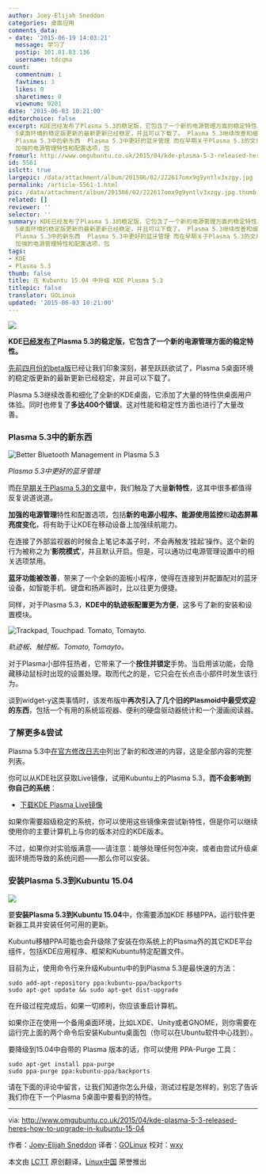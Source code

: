 ```yaml
---
author: Joey-Elijah Sneddon
categories: 桌面应用
comments_data:
- date: '2015-06-19 14:03:21'
  message: 学习了
  postip: 101.81.83.136
  username: tdcqma
count:
  commentnum: 1
  favtimes: 3
  likes: 0
  sharetimes: 0
  viewnum: 9201
date: '2015-06-03 10:21:00'
editorchoice: false
excerpt: KDE已经发布了Plasma 5.3的稳定版，它包含了一个新的电源管理方面的稳定特性。 先前四月份的beta版已经让我们印象深刻，甚至跃跃欲试了，Plasma
  5桌面环境的稳定版更新的最新更新已经稳定，并且可以下载了。 Plasma 5.3继续改善和细化了全新的KDE桌面，它添加了大量的特性供桌面用户体验。同时也修复了多达400个错误，这对性能和稳定性方面也进行了大量改善。
  Plasma 5.3中的新东西  Plasma 5.3中更好的蓝牙管理 而在早期关于Plasma 5.3的文章中，我们触及了大量新特性，这其中很多都值得反复说道说道。
  加强的电源管理特性和配置选项，包
fromurl: http://www.omgubuntu.co.uk/2015/04/kde-plasma-5-3-released-heres-how-to-upgrade-in-kubuntu-15-04
id: 5561
islctt: true
largepic: /data/attachment/album/201506/02/222617omx9g9yntlv3xzgy.jpg
permalink: /article-5561-1.html
pic: /data/attachment/album/201506/02/222617omx9g9yntlv3xzgy.jpg.thumb.jpg
related: []
reviewer: ''
selector: ''
summary: KDE已经发布了Plasma 5.3的稳定版，它包含了一个新的电源管理方面的稳定特性。 先前四月份的beta版已经让我们印象深刻，甚至跃跃欲试了，Plasma
  5桌面环境的稳定版更新的最新更新已经稳定，并且可以下载了。 Plasma 5.3继续改善和细化了全新的KDE桌面，它添加了大量的特性供桌面用户体验。同时也修复了多达400个错误，这对性能和稳定性方面也进行了大量改善。
  Plasma 5.3中的新东西  Plasma 5.3中更好的蓝牙管理 而在早期关于Plasma 5.3的文章中，我们触及了大量新特性，这其中很多都值得反复说道说道。
  加强的电源管理特性和配置选项，包
tags:
- KDE
- Plasma 5.3
thumb: false
title: 在 Kubuntu 15.04 中升级 KDE Plasma 5.3
titlepic: false
translator: GOLinux
updated: '2015-06-03 10:21:00'
---
```


![](/data/attachment/album/201506/02/222617omx9g9yntlv3xzgy.jpg)


**KDE[已经发布了](https://www.kde.org/announcements/plasma-5.3.0.php)Plasma 5.3的稳定版，它包含了一个新的电源管理方面的稳定特性。**


[先前四月份的beta版](http://www.omgubuntu.co.uk/2015/04/beta-plasma-5-3-features)已经让我们印象深刻，甚至跃跃欲试了，Plasma 5桌面环境的稳定版更新的最新更新已经稳定，并且可以下载了。


Plasma 5.3继续改善和细化了全新的KDE桌面，它添加了大量的特性供桌面用户体验。同时也修复了**多达400个错误**，这对性能和稳定性方面也进行了大量改善。


### Plasma 5.3中的新东西


![Better Bluetooth Management in Plasma 5.3](/data/attachment/album/201506/02/222618txjh8gkmgexmgx76.jpg)


*Plasma 5.3中更好的蓝牙管理*


而[在早期关于Plasma 5.3的文章](http://www.omgubuntu.co.uk/2015/04/beta-plasma-5-3-features)中，我们触及了大量**新特性**，这其中很多都值得反复说道说道。


**加强的电源管理**特性和配置选项，包括**新的电源小程序、能源使用监控**和**动态屏幕亮度变化**，将有助于让KDE在移动设备上加强续航能力。


在连接了外部监视器的时候合上笔记本盖子时，不会再触发‘挂起’操作。这个新的行为被称之为‘**影院模式**’，并且默认开启。但是，可以通功过电源管理设置中的相关选项禁用。


**蓝牙功能被改善**，带来了一个全新的面板小程序，使得在连接到并配置配对的蓝牙设备，如智能手机、键盘和扬声器时，比以往更为便捷。


同样，对于Plasma 5.3，**KDE中的轨迹板配置更为方便**，这多亏了新的安装和设置模块。


![Trackpad, Touchpad. Tomato, Tomayto.](/data/attachment/album/201506/02/222618ue99e3xr339p0xt0.jpg)


*轨迹板、触控板。Tomato, Tomayto。*


对于Plasma小部件狂热者，它带来了一个**按住并锁定**手势。当启用该功能，会隐藏移动鼠标时出现的设置处理。取而代之的是，它只会在长点击小部件时发生该行为。


谈到widget-y这类事情时，该发布版中**再次引入了几个旧的Plasmoid中最受欢迎的东西**，包括一个有用的系统监视器、便利的硬盘驱动器统计和一个漫画阅读器。


### 了解更多&尝试


Plasma 5.3中[在官方修改日志中](https://www.kde.org/announcements/plasma-5.2.2-5.3.0-changelog.php)列出了新的和改进的内容，这是全部内容的完整列表。


你可以从KDE社区获取Live镜像，试用Kubuntu上的Plasma 5.3，**而不会影响到你自己的系统**：


* [下载KDE Plasma Live镜像](https://community.kde.org/Plasma/Live_Images)


如果你需要超级稳定的系统，你可以使用这些镜像来尝试新特性，但是你可以继续使用你的主要计算机上与你的版本对应的KDE版本。


不过，如果你对实验版满意——请注意：能够处理任何包冲突，或者由尝试升级桌面环境而导致的系统问题——那么你可以安装。


### 安装Plasma 5.3到Kubuntu 15.04


![](/data/attachment/album/201506/02/222619jxypy6k1uygq5uky.png)


要**安装Plasma 5.3到Kubuntu 15.04**中，你需要添加KDE 移植PPA，运行软件更新器工具并安装任何可用的更新。


Kubuntu移植PPA可能也会升级除了安装在你系统上的Plasma外的其它KDE平台组件，包括KDE应用程序、框架和Kubuntu特定配置文件。


目前为止，使用命令行来升级Kubuntu中的到Plasma 5.3是最快速的方法：



```
sudo add-apt-repository ppa:kubuntu-ppa/backports    
sudo apt-get update && sudo apt-get dist-upgrade

```

在升级过程完成后，如果一切顺利，你应该重启计算机。


如果你正在使用一个备用桌面环境，比如LXDE、Unity或者GNOME，则你需要在运行完上面的两个命令后安装Kubuntu桌面包（你可以在Ubuntu软件中心找到）。


要降级到15.04中自带的 Plasma 版本的话，你可以使用 PPA-Purge 工具：



```
sudo apt-get install ppa-purge
sudo ppa-purge ppa:kubuntu-ppa/backports

```

请在下面的评论中留言，让我们知道你怎么升级，测试过程是怎样的，别忘了告诉我们你在下一个Plasma 5桌面中要看到的特性。




---


via: <http://www.omgubuntu.co.uk/2015/04/kde-plasma-5-3-released-heres-how-to-upgrade-in-kubuntu-15-04>


作者：[Joey-Elijah Sneddon](https://plus.google.com/117485690627814051450/?rel=author) 译者：[GOLinux](https://github.com/GOLinux) 校对：[wxy](https://github.com/wxy)


本文由 [LCTT](https://github.com/LCTT/TranslateProject) 原创翻译，[Linux中国](http://linux.cn/) 荣誉推出